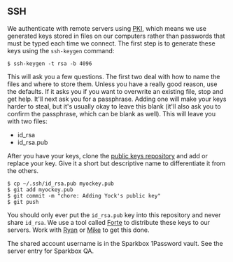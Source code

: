 ## SSH

We authenticate with remote servers using [PKI][pki], which means we use
generated keys stored in files on our computers rather than passwords
that must be typed each time we connect. The first step is to generate these
keys using the `ssh-keygen` command:

    $ ssh-keygen -t rsa -b 4096

This will ask you a few questions. The first two deal with how to name the files
and where to store them. Unless you have a really good reason, use the defaults.
If it asks you if you want to overwrite an existing file, stop and get help.
It'll next ask you for a passphrase. Adding one will make your keys harder to
steal, but it's usually okay to leave this blank (it'll also ask you to confirm
the passphrase, which can be blank as well). This will leave you with two files:

  - id_rsa
  - id_rsa.pub

After you have your keys, clone the [public keys repository][public_keys] and
add or replace your key. Give it a short but descriptive name to differentiate
it from the others.

    $ cp ~/.ssh/id_rsa.pub myockey.pub
    $ git add myockey.pub
    $ git commit -m "chore: Adding Yock's public key"
    $ git push

You should only ever put the `id_rsa.pub` key into this repository and never
share `id_rsa`. We use a tool called [Forte][forte] to distribute these keys to
our servers. Work with [Ryan](https://sparkbox.slack.com/messages/@cromwell/) or
[Mike](https://sparkbox.slack.com/messages/@yock/) to get this done.

The shared account username is in the Sparkbox 1Password vault. See the server entry for Sparkbox QA.

[public_keys]: https://github.com/sparkbox/public_keys
[forte]: https://github.com/yock/forte
[pki]: http://www.techrepublic.com/article/a-beginners-guide-to-public-key-infrastructure/
